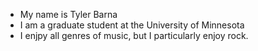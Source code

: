 - My name is Tyler Barna
- I am a graduate student at the University of Minnesota
- I enjpy all genres of music, but I particularly enjoy rock.